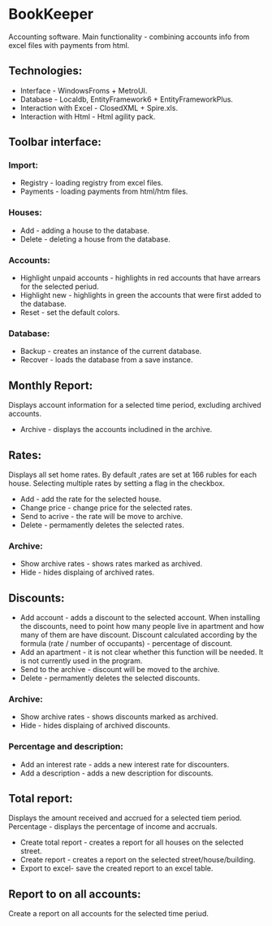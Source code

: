 # BookKeeper
Accounting software.
Main functionality - combining accounts info from excel files with payments from html.

## Technologies:
* Interface - WindowsFroms + MetroUI.
* Database - Localdb, EntityFramework6 + EntityFrameworkPlus.
* Interaction with Excel - ClosedXML + Spire.xls.
* Interaction with Html - Html agility pack.

## Toolbar interface:

### Import:

* Registry  - loading registry from excel files.
* Payments - loading payments from html/htm files.

### Houses:

* Add - adding a house to the database.
* Delete - deleting a house from the database.

### Accounts:

* Highlight unpaid accounts - highlights in red accounts that have arrears for the selected periud. 
* Highlight new - highlights in green the accounts that were first added to the database. 
* Reset - set the default colors.

### Database:

* Backup - creates an instance of the current database.
* Recover - loads the database from a save instance.

## Monthly Report: 

Displays account information for a selected time period, excluding archived accounts.

* Archive - displays the accounts includined in the archive.

## Rates:
Displays all set home rates. By default ,rates are set at 166 rubles for each house. Selecting multiple rates by setting a flag in the checkbox.

* Add - add the rate for the selected house.
* Change price - change price for the selected rates.
* Send to acrive - the rate will be move to archive.
* Delete - permamently deletes the selected rates.

### Archive:

* Show archive rates - shows rates marked as archived.
* Hide - hides displaing of archived rates.

## Discounts:

* Add account - adds a discount to the selected account. When installing the discounts, need to point how many people live in apartment and how many of them are have discount. Discount calculated according by the formula (rate / number of occupants) - percentage of discount.
* Add an apartment - it is not clear whether this function will be needed. It is not currently used in the program.
* Send to the archive - discount will be moved to the archive.
* Delete - permamently deletes the selected discounts.

### Archive:

* Show archive rates - shows discounts marked as archived.
* Hide - hides displaing of archived discounts.

### Percentage and description:

* Add an interest rate - adds a new interest rate for discounters.
* Add a description - adds a new description for discounts.

## Total report: 
Displays the amount received and accrued for a selected tiem period. Percentage - displays the percentage of income and accruals.

* Create total report - creates a report for all houses on the selected street.
* Create report - creates a report on the selected street/house/building.
* Export to excel- save the created report to an excel table.

## Report to on all accounts: 
Create a report on all accounts for the selected time periud.

